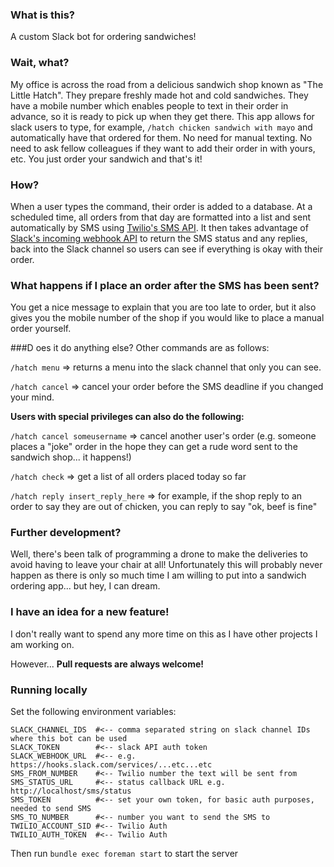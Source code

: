 ### What is this?
A custom Slack bot for ordering sandwiches!

### Wait, what?
My office is across the road from a delicious sandwich shop known as "The Little Hatch". They prepare freshly made hot and cold sandwiches. They have a mobile number which enables people to text in their order in advance, so it is ready to pick up when they get there.
This app allows for slack users to type, for example, `/hatch chicken sandwich with mayo` and automatically have that ordered for them. No need for manual texting. No need to ask fellow colleagues if they want to add their order in with yours, etc. You just order your sandwich and that's it!

### How?
When a user types the command, their order is added to a database. At a scheduled time, all orders from that day are formatted into a list and sent automatically by SMS using [Twilio's SMS API](https://www.twilio.com/). It then takes advantage of [Slack's incoming webhook API](https://api.slack.com/incoming-webhooks) to return the SMS status and any replies, back into the Slack channel so users can see if everything is okay with their order.

### What happens if I place an order after the SMS has been sent?
You get a nice message to explain that you are too late to order, but it also gives you the mobile number of the shop if you would like to place a manual order yourself.

###D oes it do anything else?
Other commands are as follows:

`/hatch menu` => returns a menu into the slack channel that only you can see.

`/hatch cancel` => cancel your order before the SMS deadline if you changed your mind.

__Users with special privileges can also do the following:__

`/hatch cancel someusername` => cancel another user's order (e.g. someone places a "joke" order in the hope they can get a rude word sent to the sandwich shop... it happens!)

`/hatch check` => get a list of all orders placed today so far

`/hatch reply insert_reply_here` => for example, if the shop reply to an order to say they are out of chicken, you can reply to say "ok, beef is fine"

### Further development?
Well, there's been talk of programming a drone to make the deliveries to avoid having to leave your chair at all!
Unfortunately this will probably never happen as there is only so much time I am willing to put into a sandwich ordering app... but hey, I can dream.

### I have an idea for a new feature!
I don't really want to spend any more time on this as I have other projects I am working on.

However... __Pull requests are always welcome!__

### Running locally
Set the following environment variables:

```
SLACK_CHANNEL_IDS  #<-- comma separated string on slack channel IDs where this bot can be used
SLACK_TOKEN        #<-- slack API auth token
SLACK_WEBHOOK_URL  #<-- e.g. https://hooks.slack.com/services/...etc...etc
SMS_FROM_NUMBER    #<-- Twilio number the text will be sent from
SMS_STATUS_URL     #<-- status callback URL e.g. http://localhost/sms/status
SMS_TOKEN          #<-- set your own token, for basic auth purposes, needed to send SMS
SMS_TO_NUMBER      #<-- number you want to send the SMS to
TWILIO_ACCOUNT_SID #<-- Twilio Auth
TWILIO_AUTH_TOKEN  #<-- Twilio Auth
```
Then run `bundle exec foreman start` to start the server
